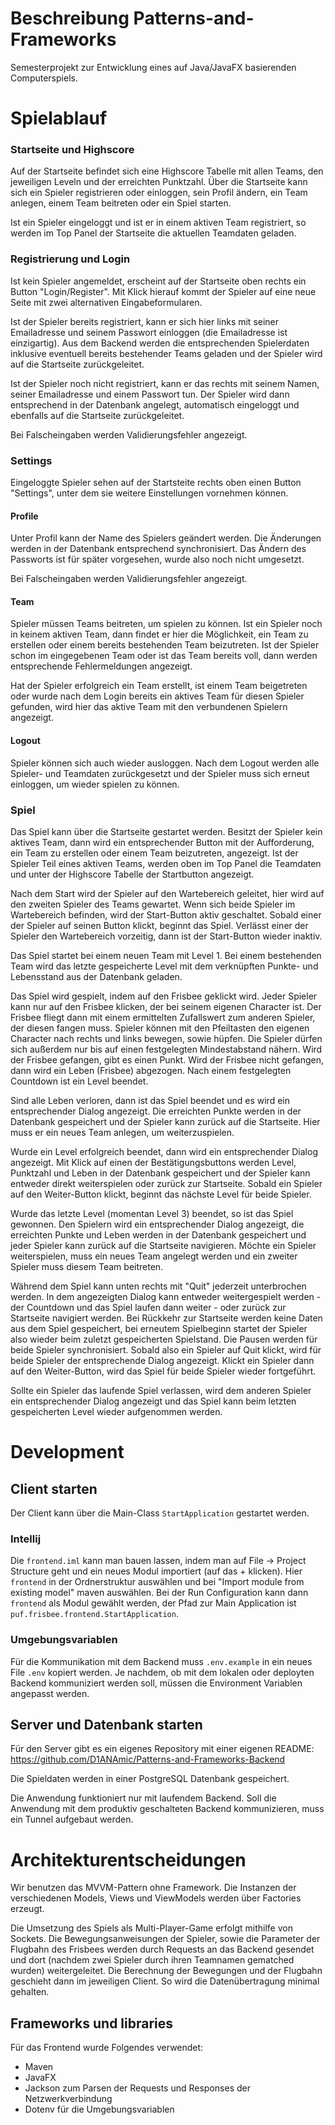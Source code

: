 # Beschreibung Patterns-and-Frameworks

Semesterprojekt zur Entwicklung eines auf Java/JavaFX basierenden Computerspiels.

# Spielablauf

### Startseite und Highscore

Auf der Startseite befindet sich eine Highscore Tabelle mit allen Teams, den
jeweiligen Leveln und der erreichten Punktzahl. Über die Startseite kann sich
ein Spieler registrieren oder einloggen, sein Profil ändern, ein Team anlegen, 
einem Team beitreten oder ein Spiel starten.

Ist ein Spieler eingeloggt und ist er in einem aktiven Team registriert, 
so werden im Top Panel der Startseite die aktuellen Teamdaten geladen.

### Registrierung und Login

Ist kein Spieler angemeldet, erscheint auf der Startseite oben rechts ein
Button "Login/Register". Mit Klick hierauf kommt der Spieler auf eine neue Seite
mit zwei alternativen Eingabeformularen.

Ist der Spieler bereits registriert, kann er sich hier links mit seiner
Emailadresse und seinem Passwort einloggen (die Emailadresse ist einzigartig). 
Aus dem Backend werden die entsprechenden Spielerdaten inklusive eventuell bereits 
bestehender Teams geladen und der Spieler wird auf die Startseite zurückgeleitet.

Ist der Spieler noch nicht registriert, kann er das rechts mit seinem Namen,
seiner Emailadresse und einem Passwort tun. Der Spieler wird dann entsprechend
in der Datenbank angelegt, automatisch eingeloggt und ebenfalls auf die
Startseite zurückgeleitet.

Bei Falscheingaben werden Validierungsfehler angezeigt.

### Settings

Eingeloggte Spieler sehen auf der Startsteite rechts oben einen Button "Settings", 
unter dem sie weitere Einstellungen vornehmen können.

#### Profile

Unter Profil kann der Name des Spielers geändert werden. Die Änderungen werden
in der Datenbank entsprechend synchronisiert. Das Ändern des Passworts ist für
später vorgesehen, wurde also noch nicht umgesetzt.

Bei Falscheingaben werden Validierungsfehler angezeigt.

#### Team

Spieler müssen Teams beitreten, um spielen zu können. Ist ein Spieler noch in
keinem aktiven Team, dann findet er hier die Möglichkeit, ein Team zu erstellen
oder einem bereits bestehenden Team beizutreten. Ist der Spieler schon im
eingegebenen Team oder ist das Team bereits voll, dann werden entsprechende
Fehlermeldungen angezeigt.

Hat der Spieler erfolgreich ein Team erstellt, ist einem Team beigetreten oder
wurde nach dem Login bereits ein aktives Team für diesen Spieler gefunden, wird
hier das aktive Team mit den verbundenen Spielern angezeigt.

#### Logout

Spieler können sich auch wieder ausloggen. Nach dem Logout werden alle Spieler-
und Teamdaten zurückgesetzt und der Spieler muss sich erneut einloggen, um
wieder spielen zu können.

### Spiel

Das Spiel kann über die Startseite gestartet werden. Besitzt der Spieler kein
aktives Team, dann wird ein entsprechender Button mit der Aufforderung, ein Team
zu erstellen oder einem Team beizutreten, angezeigt. Ist der Spieler Teil eines
aktiven Teams, werden oben im Top Panel die Teamdaten und unter der Highscore
Tabelle der Startbutton angezeigt.

Nach dem Start wird der Spieler auf den Wartebereich geleitet, hier wird auf
den zweiten Spieler des Teams gewartet. Wenn sich beide Spieler im Wartebereich
befinden, wird der Start-Button aktiv geschaltet. Sobald einer der Spieler
auf seinen Button klickt, beginnt das Spiel. Verlässt einer der Spieler den
Wartebereich vorzeitig, dann ist der Start-Button wieder inaktiv.

Das Spiel startet bei einem neuen Team mit Level 1. Bei einem bestehenden Team
wird das letzte gespeicherte Level mit dem verknüpften Punkte- und Lebensstand
aus der Datenbank geladen.

Das Spiel wird gespielt, indem auf den Frisbee geklickt wird. Jeder Spieler kann
nur auf den Frisbee klicken, der bei seinem eigenen Character ist. Der Frisbee
fliegt dann mit einem ermittelten Zufallswert zum anderen Spieler, der diesen
fangen muss. Spieler können mit den Pfeiltasten den eigenen Character nach
rechts und links bewegen, sowie hüpfen. Die Spieler dürfen sich außerdem
nur bis auf einen festgelegten Mindestabstand nähern. Wird der Frisbee gefangen,
gibt es einen Punkt. Wird der Frisbee nicht gefangen, dann wird ein Leben (Frisbee) 
abgezogen. Nach einem festgelegten Countdown ist ein Level beendet.

Sind alle Leben verloren, dann ist das Spiel beendet und es wird ein
entsprechender Dialog angezeigt. Die erreichten Punkte werden in der Datenbank
gespeichert und der Spieler kann zurück auf die Startseite. Hier muss er ein
neues Team anlegen, um weiterzuspielen.

Wurde ein Level erfolgreich beendet, dann wird ein entsprechender Dialog
angezeigt. Mit Klick auf einen der Bestätigungsbuttons werden Level, Punktzahl
und Leben in der Datenbank gespeichert und der Spieler kann entweder direkt
weiterspielen oder zurück zur Startseite. Sobald ein Spieler auf den
Weiter-Button klickt, beginnt das nächste Level für beide Spieler.

Wurde das letzte Level (momentan Level 3) beendet, so ist das Spiel gewonnen.
Den Spielern wird ein entsprechender Dialog angezeigt, die erreichten Punkte und
Leben werden in der Datenbank gespeichert und jeder Spieler kann zurück auf die
Startseite navigieren. Möchte ein Spieler weiterspielen, muss ein neues Team angelegt
werden und ein zweiter Spieler muss diesem Team beitreten.

Während dem Spiel kann unten rechts mit "Quit" jederzeit unterbrochen werden. In
dem angezeigten Dialog kann entweder weitergespielt werden - der Countdown und
das Spiel laufen dann weiter - oder zurück zur Startseite navigiert werden. Bei
Rückkehr zur Startseite werden keine Daten aus dem Spiel gespeichert, bei
erneutem Spielbeginn startet der Spieler also wieder beim zuletzt gespeicherten
Spielstand. Die Pausen werden für beide Spieler synchronisiert. Sobald also ein
Spieler auf Quit klickt, wird für beide Spieler der entsprechende Dialog
angezeigt. Klickt ein Spieler dann auf den Weiter-Button, wird das Spiel für
beide Spieler wieder fortgeführt.

Sollte ein Spieler das laufende Spiel verlassen, wird dem anderen Spieler ein
entsprechender Dialog angezeigt und das Spiel kann beim letzten gespeicherten
Level wieder aufgenommen werden.

# Development

## Client starten

Der Client kann über die Main-Class `StartApplication` gestartet werden.

### Intellij

Die `frontend.iml` kann man bauen lassen, indem man auf File -> Project
Structure geht und ein neues Modul importiert (auf das + klicken).
Hier `frontend` in der Ordnerstruktur auswählen und bei "Import module from
existing model" maven auswählen. Bei der Run Configuration kann dann `frontend`
als Modul gewählt werden, der Pfad zur Main Application
ist `puf.frisbee.frontend.StartApplication`.

### Umgebungsvariablen

Für die Kommunikation mit dem Backend muss `.env.example` in ein neues
File `.env` kopiert werden. Je nachdem, ob mit dem lokalen oder deployten
Backend kommuniziert werden soll, müssen die Environment Variablen angepasst
werden.

## Server und Datenbank starten

Für den Server gibt es ein eigenes Repository mit einer eigenen README:
https://github.com/D1ANAmic/Patterns-and-Frameworks-Backend

Die Spieldaten werden in einer PostgreSQL Datenbank gespeichert.

Die Anwendung funktioniert nur mit laufendem Backend. Soll die Anwendung mit dem
produktiv geschalteten Backend kommunizieren, muss ein Tunnel aufgebaut werden.

# Architekturentscheidungen

Wir benutzen das MVVM-Pattern ohne Framework. Die Instanzen der verschiedenen
Models, Views und ViewModels werden über Factories erzeugt.

Die Umsetzung des Spiels als Multi-Player-Game erfolgt mithilfe von Sockets. Die
Bewegungsanweisungen der Spieler, sowie die Parameter der Flugbahn des Frisbees
werden durch Requests an das Backend gesendet und dort (nachdem zwei Spieler
durch ihren Teamnamen gematched wurden) weitergeleitet. Die Berechnung der
Bewegungen und der Flugbahn geschieht dann im jeweiligen Client. So wird die
Datenübertragung minimal gehalten.

## Frameworks und libraries

Für das Frontend wurde Folgendes verwendet:

* Maven
* JavaFX
* Jackson zum Parsen der Requests und Responses der Netzwerkverbindung
* Dotenv für die Umgebungsvariablen

